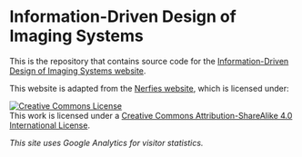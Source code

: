 # Information-Driven Design of Imaging Systems

This is the repository that contains source code for the [Information-Driven Design of Imaging Systems website](https://waller-lab.github.io/EncodingInformationWebsite/).


This website is adapted from the [Nerfies website](https://nerfies.github.io), which is licensed under:

<a rel="license" href="http://creativecommons.org/licenses/by-sa/4.0/"><img alt="Creative Commons License" style="border-width:0" src="https://i.creativecommons.org/l/by-sa/4.0/88x31.png" /></a><br />This work is licensed under a <a rel="license" href="http://creativecommons.org/licenses/by-sa/4.0/">Creative Commons Attribution-ShareAlike 4.0 International License</a>.


*This site uses Google Analytics for visitor statistics.*

